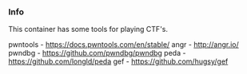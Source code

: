 ### Info

This container has some tools for playing CTF's.

pwntools - https://docs.pwntools.com/en/stable/
angr - http://angr.io/
pwndbg - https://github.com/pwndbg/pwndbg
peda - https://github.com/longld/peda
gef - https://github.com/hugsy/gef